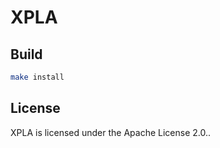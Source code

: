 
# XPLA

## Build

```sh
make install
```

## License

XPLA is licensed under the Apache License 2.0..
